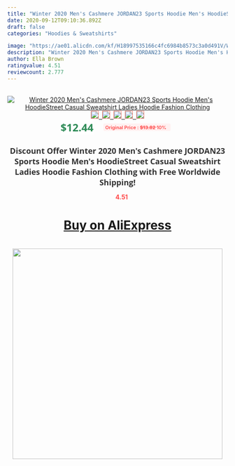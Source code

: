 ```yaml
---
title: "Winter 2020 Men's Cashmere JORDAN23 Sports Hoodie Men's HoodieStreet Casual Sweatshirt Ladies Hoodie Fashion Clothing"
date: 2020-09-12T09:10:36.892Z
draft: false
categories: "Hoodies & Sweatshirts"

image: "https://ae01.alicdn.com/kf/H18997535166c4fc6984b8573c3a0d491V/Winter-2020-Men-s-Cashmere-JORDAN23-Sports-Hoodie-Men-s-Hoodie-Street-Casual-Sweatshirt-Ladies-Hoodie.jpg"
description: "Winter 2020 Men's Cashmere JORDAN23 Sports Hoodie Men's HoodieStreet Casual Sweatshirt Ladies Hoodie Fashion Clothing"
author: Ella Brown
ratingvalue: 4.51
reviewcount: 2.777
---
```

<br>
<div style="text-align: center;">
<a href="https://s.click.aliexpress.com/e/_AqPbgh" target="_blank" rel="nofollow noopener noreferrer"><img alt="Winter 2020 Men's Cashmere JORDAN23 Sports Hoodie Men's HoodieStreet Casual Sweatshirt Ladies Hoodie Fashion Clothing" class="magnifier-image" src="https://ae01.alicdn.com/kf/H18997535166c4fc6984b8573c3a0d491V/Winter-2020-Men-s-Cashmere-JORDAN23-Sports-Hoodie-Men-s-Hoodie-Street-Casual-Sweatshirt-Ladies-Hoodie.jpg_640x640.jpg">
<br>
<img style="border:1px solid salmon" src="https://ae01.alicdn.com/kf/H18997535166c4fc6984b8573c3a0d491V/Winter-2020-Men-s-Cashmere-JORDAN23-Sports-Hoodie-Men-s-Hoodie-Street-Casual-Sweatshirt-Ladies-Hoodie.jpg_120x120.jpg">&nbsp;&nbsp;<img style="border:1px solid salmon" src="https://ae01.alicdn.com/kf/H623da1fca25140f0b2ae2a2469afeb60k/Winter-2020-Men-s-Cashmere-JORDAN23-Sports-Hoodie-Men-s-Hoodie-Street-Casual-Sweatshirt-Ladies-Hoodie.jpg_120x120.jpg">&nbsp;&nbsp;<img style="border:1px solid salmon" src="https://ae01.alicdn.com/kf/H4846d164c77c49878d1907f94b77c3e8W/Winter-2020-Men-s-Cashmere-JORDAN23-Sports-Hoodie-Men-s-Hoodie-Street-Casual-Sweatshirt-Ladies-Hoodie.jpg_120x120.jpg">&nbsp;&nbsp;<img style="border:1px solid salmon" src="https://ae01.alicdn.com/kf/H7ce84c0c7f064ed9a22dd81ce97876cbT/Winter-2020-Men-s-Cashmere-JORDAN23-Sports-Hoodie-Men-s-Hoodie-Street-Casual-Sweatshirt-Ladies-Hoodie.jpg_120x120.jpg">&nbsp;&nbsp;<img style="border:1px solid salmon" src="https://ae01.alicdn.com/kf/H3f96196b3bb54e58a6117bc0531b33497/Winter-2020-Men-s-Cashmere-JORDAN23-Sports-Hoodie-Men-s-Hoodie-Street-Casual-Sweatshirt-Ladies-Hoodie.jpg_120x120.jpg"></a></div><br0>
<div style="text-align: center;"><span style="background-color: white; border: 0px; box-sizing: border-box; color: seagreen; display: inline-block; font-family: &quot;open sans&quot; , &quot;arial&quot; , &quot;helvetica&quot; , sans-serif , &quot;heiti&quot;; font-size: 24px; font-stretch: inherit; font-weight: 700; line-height: inherit; margin: 0px 10px 0px 0px; padding: 0px; vertical-align: middle;">$12.44 </span>
<span style="background: rgb(255 , 241 , 241); border-radius: 3px; border: 0px; box-sizing: border-box; color: #ff4747; display: inline-block; font-family: inherit; font-size: 12px; font-stretch: inherit; font-style: inherit; font-variant: inherit; font-weight: 600; line-height: inherit; margin: 0px; padding: 2px 5px; transform: scale(0.9); vertical-align: middle;">Original Price : <b style="text-decoration: line-through;">$13.82 </b> 10%&nbsp;&nbsp;</span></div>
<h1 style="color: #333333; display: inline-block; font-family: &quot;open sans&quot; , &quot;arial&quot; , &quot;helvetica&quot; , sans-serif , &quot;heiti&quot;; font-size: 18px; font-stretch: inherit; font-weight: 700; text-align: center;">Discount Offer Winter 2020 Men's Cashmere JORDAN23 Sports Hoodie Men's HoodieStreet Casual Sweatshirt Ladies Hoodie Fashion Clothing with Free Worldwide Shipping!</h1>
<div style="color: #ff4747; text-align: center;">
<img src="https://4.bp.blogspot.com/-M0ZcTcb-5uY/XleCXlxnR4I/AAAAAAAAAEc/OrjgMkXV1oMQFaCRZj5HQwOCBcu3w1FegCPcBGAYYCw/s1600/star.png" style="height: 15px;">&nbsp;<b>4.51</b></div>
<div class="button_cont" align="center"><a class="buynow_a" href="https://s.click.aliexpress.com/e/_AqPbgh" target="_blank" rel="nofollow noopener noreferrer"><H1>Buy on AliExpress</H1></a></div><br>
<div class="separator" style="clear: both; text-align: center;">
<img src="https://lh3.googleusercontent.com/-pTy5HemUv9M/XlePHvY0dAI/AAAAAAAAAE4/0nX5iRUoIWY8eMW9Dpxeirr157OZliDIgCLcBGAsYHQ/s1600/badge.gif" width="480">
</div>
